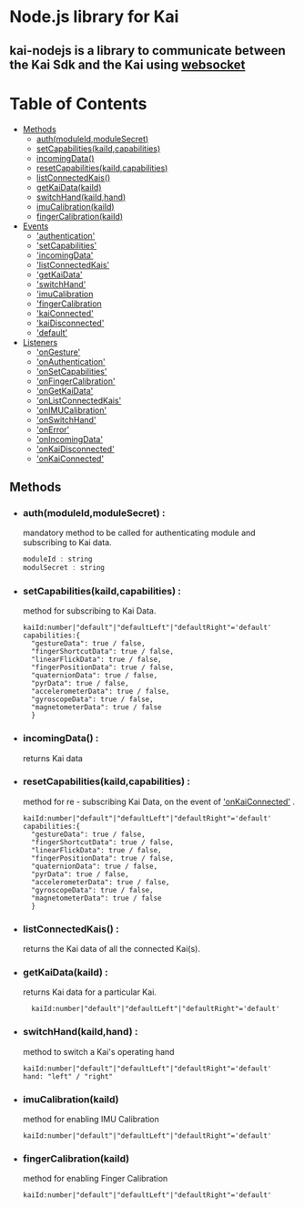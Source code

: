 # Node.js library for Kai  

## kai-nodejs is a library to communicate between the Kai Sdk and the Kai using [websocket](https://www.npmjs.com/package/websocket)

# Table of Contents

* [Methods](#Methods)
  * [auth(moduleId,moduleSecret)](#auth(moduleId,moduleSecret-:))
  * [setCapabilities(kaiId,capabilities)](#setCapabilities(kaiId,capabilities)-:)
  * [incomingData()](#incomingData()-:)
  * [resetCapabilities(kaiId,capabilities)](#resetCapabilities(kaiId,capabilities)-:)
  * [listConnectedKais()](#listConnectedKais()-:)
  * [getKaiData(kaiId)](#getKaiData(kaiId)-:)
  * [switchHand(kaiId,hand)](#switchHand(kaiId,hand)-:)
  * [imuCalibration(kaiId)](#imuCalibration(kaiId)-:)
  * [fingerCalibration(kaiId)](#fingerCalibration(kaiId))
* [Events](#events)  
  * ['authentication'](#authentication-:)
  * ['setCapabilities'](#setCapabilities)
  * ['incomingData'](#incomingData)
  * ['listConnectedKais'](#listConnectedKais)
  * ['getKaiData'](#getKaiData)
  * ['switchHand'](#switchHand)
  * ['imuCalibration](#imuCalibration)
  * ['fingerCalibration](#fingerCalibration)
  * ['kaiConnected'](#kaiConnected)
  * ['kaiDisconnected'](#kaiDisconnected)
  * ['default'](#default)  
* [Listeners](#listeners)  
  * ['onGesture'](#on-gesture)  
  * ['onAuthentication'](#on-authentication)
  * ['onSetCapabilities'](#on-set-capabilities)
  * ['onFingerCalibration'](#on-finger-calibration)
  * ['onGetKaiData'](#on-get-kai-data)
  * ['onListConnectedKais'](#on-list-conected-kais)
  * ['onIMUCalibration'](#on-imu-calibration)
  * ['onSwitchHand'](#on-switch-hand)
  * ['onError'](#on-error)
  * ['onIncomingData'](#on-incoming-data)
  * ['onKaiDisconnected'](#on-kai-disconnected)
  * ['onKaiConnected'](#on-kai-connected)

## Methods

* ### **auth(moduleId,moduleSecret) :**
  
  mandatory method to be called for authenticating module and subscribing to Kai data.

  ```JavaScript
  moduleId : string
  modulSecret : string
  ```

* ### **setCapabilities(kaiId,capabilities) :**
  
  method for subscribing to Kai Data.  

  ```JS
  kaiId:number|"default"|"defaultLeft"|"defaultRight"='default'
  capabilities:{
    "gestureData": true / false,
    "fingerShortcutData": true / false,
    "linearFlickData": true / false,
    "fingerPositionData": true / false,
    "quaternionData": true / false,
    "pyrData": true / false,
    "accelerometerData": true / false,
    "gyroscopeData": true / false,
    "magnetometerData": true / false
    }
  ```

* ### **incomingData() :**
  
  returns Kai data
  
* ### **resetCapabilities(kaiId,capabilities) :**

  method for re - subscribing Kai Data, on the event of ['onKaiConnected'](#on-kai-connected) .

  ```JS
  kaiId:number|"default"|"defaultLeft"|"defaultRight"='default'
  capabilities:{
    "gestureData": true / false,
    "fingerShortcutData": true / false,
    "linearFlickData": true / false,
    "fingerPositionData": true / false,
    "quaternionData": true / false,
    "pyrData": true / false,
    "accelerometerData": true / false,
    "gyroscopeData": true / false,
    "magnetometerData": true / false
    }
  ```

* ### **listConnectedKais() :**
  
  returns the Kai data of all the connected Kai(s).

* ### **getKaiData(kaiId) :**

  returns Kai data for a particular Kai.

  ```JS
    kaiId:number|"default"|"defaultLeft"|"defaultRight"='default'
    ```

* ### **switchHand(kaiId,hand) :**

  method to switch a Kai's operating hand

    ``` JS
    kaiId:number|"default"|"defaultLeft"|"defaultRight"='default'
    hand: "left" / "right"
    ```
  
* ### **imuCalibration(kaiId)**
  
  method for enabling IMU Calibration
  
    ```JS
    kaiId:number|"default"|"defaultLeft"|"defaultRight"='default'
    ```

* ### **fingerCalibration(kaiId)**
  
  method for enabling Finger Calibration

    ```JS
    kaiId:number|"default"|"defaultLeft"|"defaultRight"='default'
    ```

<!-- ## Events

* ### **authentication :**
  
  Emitted when Kai Sdk approves/rejects a module's moduleId and/or moduleSecret

* ### **setCapabilities :**

  Returned on success/failure of [setCapabilities(kaiId,capabilities) :](#setCapabilities(kaiId,capabilities)-:)

* ### **incomingData :**
  
  Emits Kai data stream if module is sucessfully authenticated.

* ### **listConnectedkai :**

    Emits connected Kai(s) data

* ### **getKaiData :**

    Emits data of a particular Kai

* ### **switchHand :** -->
  
  




  <!-- * ['authentication'](#authentication-:)
  * ['setCapabilities'](#setCapabilities)
  * ['incomingData'](#incomingData)
  * ['listConnectedKais'](#listConnectedKais)
  * ['getKaiData'](#getKaiData)
  * ['switchHand'](#switchHand)
  * ['imuCalibration](#imuCalibration)
  * ['fingerCalibration](#fingerCalibration)
  * ['kaiConnected'](#kaiConnected)
  * ['kaiDisconnected'](#kaiDisconnected)
  * ['default'](#default) -->